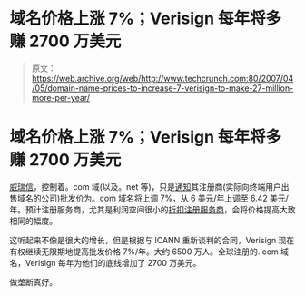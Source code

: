 # 域名价格上涨 7%；Verisign 每年将多赚 2700 万美元 

> 原文：<https://web.archive.org/web/http://www.techcrunch.com:80/2007/04/05/domain-name-prices-to-increase-7-verisign-to-make-27-million-more-per-year/>

# 域名价格上涨 7%；Verisign 每年将多赚 2700 万美元

 [](https://web.archive.org/web/20220926184232/http://www.verisign.com/) [威瑞信](https://web.archive.org/web/20220926184232/http://www.verisign.com/)，控制着。com 域(以及。net 等)，只是[通知](https://web.archive.org/web/20220926184232/http://gnso.icann.org/mailing-lists/archives/registrars/msg04682.html)其注册商(实际向终端用户出售域名的公司)批发价为。com 域名将上调 7%，从 6 美元/年上调至 6.42 美元/年。预计注册服务商，尤其是利润空间很小的[折扣注册服务商](https://web.archive.org/web/20220926184232/http://www.rebel.com/)，会将价格提高大致相同的幅度。

这听起来不像是很大的增长，但是根据与 ICANN 重新谈判的合同，Verisign 现在有权继续无限期地提高批发价格 7%/年。大约 6500 万人。全球注册的. com 域名，Verisign 每年为他们的底线增加了 2700 万美元。

做垄断真好。